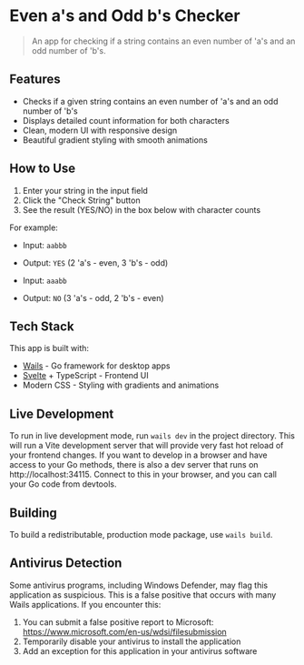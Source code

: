 # Even a's and Odd b's Checker

> An app for checking if a string contains an even number of 'a's and an odd number of 'b's.

## Features

- Checks if a given string contains an even number of 'a's and an odd number of 'b's
- Displays detailed count information for both characters
- Clean, modern UI with responsive design
- Beautiful gradient styling with smooth animations

## How to Use

1. Enter your string in the input field
2. Click the "Check String" button
3. See the result (YES/NO) in the box below with character counts

For example:
- Input: `aabbb`
- Output: `YES` (2 'a's - even, 3 'b's - odd)

- Input: `aaabb`
- Output: `NO` (3 'a's - odd, 2 'b's - even)

## Tech Stack

This app is built with:
- [Wails](https://wails.io/) - Go framework for desktop apps
- [Svelte](https://svelte.dev/) + TypeScript - Frontend UI
- Modern CSS - Styling with gradients and animations

## Live Development

To run in live development mode, run `wails dev` in the project directory. This will run a Vite development
server that will provide very fast hot reload of your frontend changes. If you want to develop in a browser
and have access to your Go methods, there is also a dev server that runs on http://localhost:34115. Connect
to this in your browser, and you can call your Go code from devtools.

## Building

To build a redistributable, production mode package, use `wails build`.

## Antivirus Detection

Some antivirus programs, including Windows Defender, may flag this application as suspicious. This is a false positive that occurs with many Wails applications. If you encounter this:

1. You can submit a false positive report to Microsoft: https://www.microsoft.com/en-us/wdsi/filesubmission
2. Temporarily disable your antivirus to install the application
3. Add an exception for this application in your antivirus software
